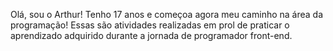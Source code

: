 Olá, sou o Arthur! Tenho 17 anos e começoa agora meu caminho na área da programação!
Essas são atividades realizadas em prol de praticar o aprendizado adquirido durante a jornada de programador front-end.
